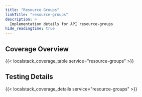 ```yaml
---
title: "Resource Groups"
linkTitle: "resource-groups"
description: >
  Implementation details for API resource-groups
hide_readingtime: true
---
```


## Coverage Overview
{{< localstack_coverage_table service="resource-groups" >}}

## Testing Details
{{< localstack_coverage_details service="resource-groups" >}}
